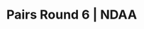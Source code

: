 ---
layout: match
title: Pairs Round 6 | NDAA
keywords: NDAA, norwich & district anglers association, norwich & district anglers, norwich and district angling, norwich & district, matches, fishing match, match result, pairs league round 6, pairs round 6
match-period: rounds
match-type: pairs
sections:
  - title: Match Information
    hash: match-info
    css-class: match-info
    paragraphs:
      - hdr:
        img:
        sentences:
          - txt: Pairs League to be decided by aggregate section points from 6 of the 7 rounds (each Pair can drop their worst aggregate section points from a given round)
          - txt: Each pairing will be split between Zone A and Zone B.
          - txt: Each Zone will consist of 3 sections.
          - txt: Payout Per Round
          - ulist-items:
            - item: Top 4 Pairs based on section points.
            - item: Top 2 anglers per section.
          - txt: There may be space on each round for Pairs to fish without being included in the Series.
          - txt: Please contact the match organiser, **Tony Gibbons 01603 4009738 / [tony.gibbons@ndaa.org.uk](mailto:tony.gibbons@ndaa.org.uk)**, for further information.
#   - title: Match Result
#     hash: match-result
#     paragraphs:
#       - hdr:
#         img:
#         sentences:
#           - txt: Pairs result on the day decided by points (result shown above).
#           - txt: Pairs League to be decided by aggregate section points from 6 of the 7 rounds (each Pair can drop their worst aggregate section points from a given round).
#   - title: 
#     hash:
#     css-class: table-container
#     paragraphs:
#       - result-file: pairs-r6
---
